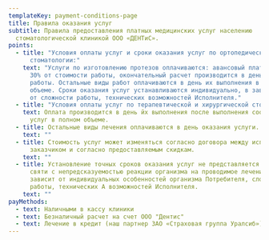 ```yaml
---
templateKey: payment-conditions-page
title: Правила оказания услуг
subtitle: Правила предоставления платных медицинских услуг населению
  стоматологической клиникой ООО «ДЕНТиС».
points:
  - title: "Условия оплаты услуг и сроки оказания услуг по ортопедической
      стоматологии:"
    text: "Услуги по изготовлению протезов оплачиваются: авансовый платеж в размере
      30% от стоимости работы, окончательный расчет производится в день сдачи
      работы. Остальные виды работ оплачиваются в день их выполнения в полном
      объеме. Сроки оказания услуг устанавливаются индивидуально, в зависимости
      от сложности работы, технических возможностей Исполнителя."
  - title: "Условия оплаты услуг по терапевтической и хирургической стоматологии:"
    text: Оплата производится в день йх выполнения после выполнения соответствующих
      услуг в полном объеме.
  - title: Остальные виды лечения оплачиваются в день оказания услуги.
    text: ""
  - title: Стоимость услуг может изменяться согласно договора между исполнителем и
      заказчиком и согласно предоставляемым скидкам.
    text: ""
  - title: Установление точных сроков оказания услуг не представляется возможным в
      святи с непредсказуемостью реакции организма на проводимое лечение, и
      зависит от индивидуальных особенностей организма Потребителя, сложности
      работы, технических А возможностей Исполнителя.
    text: ""
payMethods:
  - text: Наличными в кассу клиники
  - text: Безналичный расчет на счет ООО "Дентис"
  - text: Лечение в кредит (наш партнер ЗАО «Страховая группа Уралсиб»)
---
```

